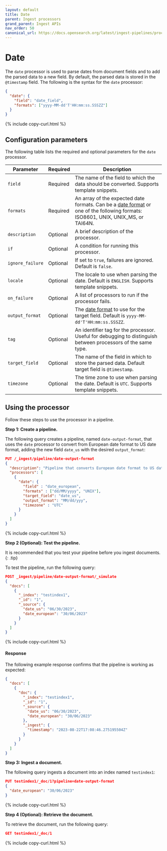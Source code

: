 ```yaml
---
layout: default
title: Date
parent: Ingest processors 
grand_parent: Ingest APIs
nav_order: 50
canonical_url: https://docs.opensearch.org/latest/ingest-pipelines/processors/date/
---
```


# Date

The `date` processor is used to parse dates from document fields and to add the parsed data to a new field. By default, the parsed data is stored in the `@timestamp` field. The following is the syntax for the `date` processor:

```json
{
  "date": {
    "field": "date_field",
    "formats": ["yyyy-MM-dd'T'HH:mm:ss.SSSZZ"]
  }
}
```
{% include copy-curl.html %}

## Configuration parameters

The following table lists the required and optional parameters for the `date` processor.

Parameter | Required | Description |
|-----------|-----------|-----------|
`field`  | Required  | The name of the field to which the data should be converted. Supports template snippets. |
`formats`  | Required | An array of the expected date formats. Can be a [date format]({{site.url}}{{site.baseurl}}/field-types/supported-field-types/date/#formats) or one of the following formats: ISO8601, UNIX, UNIX_MS, or TAI64N.  |
`description`  | Optional  | A brief description of the processor.  |
`if` | Optional | A condition for running this processor. |
`ignore_failure` | Optional | If set to `true`, failures are ignored. Default is `false`. |
`locale`  | Optional  | The locale to use when parsing the date. Default is `ENGLISH`. Supports template snippets.  |
`on_failure` | Optional | A list of processors to run if the processor fails. |
`output_format` | Optional | The [date format]({{site.url}}{{site.baseurl}}/field-types/supported-field-types/date/#formats) to use for the target field. Default is `yyyy-MM-dd'T'HH:mm:ss.SSSZZ`. |
`tag` | Optional | An identifier tag for the processor. Useful for debugging to distinguish between processors of the same type. |
`target_field`  | Optional  | The name of the field in which to store the parsed data. Default target field is `@timestamp`. | 
`timezone`  | Optional  | The time zone to use when parsing the date. Default is `UTC`. Supports template snippets. |

## Using the processor

Follow these steps to use the processor in a pipeline.

**Step 1: Create a pipeline.**

The following query creates a pipeline, named `date-output-format`, that uses the `date` processor to convert from European date format to US date format, adding the new field `date_us` with the desired `output_format`:

```json
PUT /_ingest/pipeline/date-output-format
{
  "description": "Pipeline that converts European date format to US date format",
  "processors": [
    {
      "date": {
        "field" : "date_european",
        "formats" : ["dd/MM/yyyy", "UNIX"],
        "target_field": "date_us",
        "output_format": "MM/dd/yyy",
        "timezone" : "UTC"
      }
    }
  ]
}
```
{% include copy-curl.html %}

**Step 2 (Optional): Test the pipeline.**

It is recommended that you test your pipeline before you ingest documents.
{: .tip}

To test the pipeline, run the following query:

```json
POST _ingest/pipeline/date-output-format/_simulate
{
  "docs": [
    {
      "_index": "testindex1",
      "_id": "1",
      "_source": {
        "date_us": "06/30/2023",
        "date_european": "30/06/2023"
      }
    }
  ]
}
```
{% include copy-curl.html %}

#### Response

The following example response confirms that the pipeline is working as expected:

```json
{
  "docs": [
    {
      "doc": {
        "_index": "testindex1",
        "_id": "1",
        "_source": {
          "date_us": "06/30/2023",
          "date_european": "30/06/2023"
        },
        "_ingest": {
          "timestamp": "2023-08-22T17:08:46.275195504Z"
        }
      }
    }
  ]
}
```

**Step 3: Ingest a document.**

The following query ingests a document into an index named `testindex1`:

```json
PUT testindex1/_doc/1?pipeline=date-output-format
{
  "date_european": "30/06/2023"
}
```
{% include copy-curl.html %}

**Step 4 (Optional): Retrieve the document.**

To retrieve the document, run the following query:

```json
GET testindex1/_doc/1
```
{% include copy-curl.html %}
